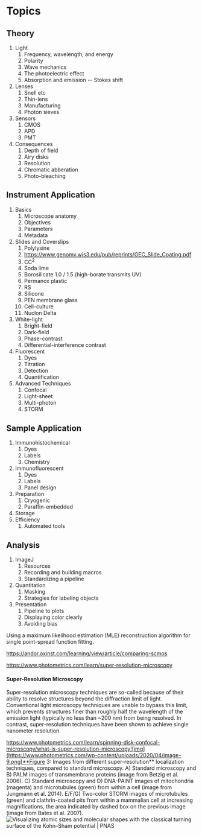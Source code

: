 # Topics
## Theory
1. Light
   1. Frequency, wavelength, and energy
   2. Polarity
   3. Wave mechanics
   4. The photoelectric effect
   5. Absorption and emission -- Stokes shift
2. Lenses
   1. Snell etc
   2. Thin-lens
   3. Manufacturing
   4. Photon sieves
3. Sensors
   1. CMOS
   2. APD
   3. PMT
4. Consequences
   1. Depth of field
   2. Airy disks
   3. Resolution
   5. Chromatic abberation
   6. Photo-bleaching
## Instrument Application
1. Basics
   1. Microscope anatomy
   2. Objectives
   3. Parameters
   4. Metadata
2. Slides and Coverslips
   1. Polylysine
   2. https://www.genomv.wis3.edu/pub/reprints/GEC_Slide_Coating.pdf
   3. CC<sup>2</sup>
   4. Soda lime
   5. Borosilicate 1.0 / 1.5 (high-borate transmits UV)
   6. Permanox plastic
   7. RS
   8. Silicone
   9. PEN membrane glass
   10. Cell-culture
   11. Nuclon Delta
3. White-light
   1. Bright-field
   2. Dark-field
   3. Phase-contrast
   4. Differential-interference contrast
4. Fluorescent
   1. Dyes
   2. Titration
   3. Detection
   4. Quantification
5. Advanced Techniques
   1. Confocal
   2. Light-sheet
   3. Multi-photon
   4. STORM
## Sample Application
1. Immunohistochemical
   1. Dyes
   2. Labels
   3. Chemistry
2. Immunofluorescent
   1. Dyes
   2. Labels
   3. Panel design
3. Preparation
   1. Cryogenic
   2. Paraffin-embedded
4. Storage
5. Efficiency
   1. Automated tools
## Analysis
1. ImageJ
   1. Resources
   2. Recording and building macros
   3. Standardizing a pipeline
2. Quantitation
   1. Masking 
   2. Strategies for labeling objects
3. Presentation
   1. Pipeline to plots
   2. Displaying color clearly
   3. Avoiding bias



Using a maximum likelihood estimation (MLE) reconstruction algorithm for single point-spread function fitting. 

https://andor.oxinst.com/learning/view/article/comparing-scmos

https://www.photometrics.com/learn/super-resolution-microscopy

#### Super-Resolution Microscopy

Super-resolution microscopy techniques are so-called because of their ability to resolve structures beyond the diffraction limit of light. Conventional light microscopy techniques are unable to bypass this limit, which prevents structures finer than roughly half the wavelength of the emission light (typically no less than ~200 nm) from being resolved. In contrast, super-resolution techniques have been shown to achieve single nanometer resolution.

https://www.photometrics.com/learn/spinning-disk-confocal-microscopy/what-is-super-resolution-microscopy![img](https://www.photometrics.com/wp-content/uploads/2020/04/image-9.png)**Figure 3: Images from different super-resolution** localization techniques, compared to standard microscopy. A) Standard microscopy and B) PALM images of transmembrane proteins (image from Betzig et al. 2006). C) Standard microscopy and D) DNA-PAINT images of mitochondria (magenta) and microtubules (green) from within a cell (image from Jungmann et al. 2014). E/F/G) Two-color STORM images of microtubules (green) and clathrin-coated pits from within a mammalian cell at increasing magnifications, the area indicated by dashed box on the previous image (image from Bates et al. 2007).![Visualizing atomic sizes and molecular shapes with the classical turning  surface of the Kohn–Sham potential | PNAS](https://www.pnas.org/content/pnas/115/50/E11578/F3.large.jpg)

